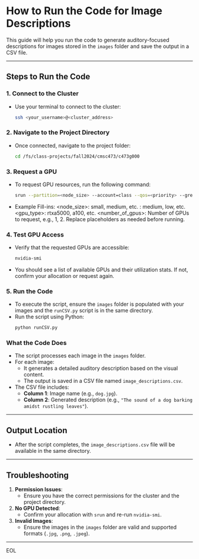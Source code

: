 # How to Run the Code for Image Descriptions

This guide will help you run the code to generate auditory-focused descriptions for images stored in the `images` folder and save the output in a CSV file.

---

## **Steps to Run the Code**

### 1. **Connect to the Cluster**
   - Use your terminal to connect to the cluster:
     ```bash
     ssh <your_username>@<cluster_address>
     ```

### 2. **Navigate to the Project Directory**
   - Once connected, navigate to the project folder:
     ```bash
     cd /fs/class-projects/fall2024/cmsc473/c473g000
     ```

### 3. **Request a GPU**
   - To request GPU resources, run the following command:
     ```bash
     srun --partition=<node_size> --account=class --qos=<priority> --gres=gpu:<gpu_type>:<number_of_gpus> --pty bash
     ```
   - Example Fill-ins:
      <node_size>: small, medium, etc.
      <priority>: medium, low, etc.
      <gpu_type>: rtxa5000, a100, etc.
      <number_of_gpus>: Number of GPUs to request, e.g., 1, 2.
      Replace placeholders as needed before running.

### 4. **Test GPU Access**
   - Verify that the requested GPUs are accessible:
     ```bash
     nvidia-smi
     ```

   - You should see a list of available GPUs and their utilization stats. If not, confirm your allocation or request again.

### 5. **Run the Code**
   - To execute the script, ensure the `images` folder is populated with your images and the `runCSV.py` script is in the same directory.
   - Run the script using Python:
     ```bash
     python runCSV.py
     ```

### **What the Code Does**
- The script processes each image in the `images` folder.
- For each image:
  - It generates a detailed auditory description based on the visual content.
  - The output is saved in a CSV file named `image_descriptions.csv`.
- The CSV file includes:
  - **Column 1**: Image name (e.g., `dog.jpg`).
  - **Column 2**: Generated description (e.g., `"The sound of a dog barking amidst rustling leaves"`).

---

## **Output Location**
- After the script completes, the `image_descriptions.csv` file will be available in the same directory.

---

## **Troubleshooting**
1. **Permission Issues**:
   - Ensure you have the correct permissions for the cluster and the project directory.
2. **No GPU Detected**:
   - Confirm your allocation with `srun` and re-run `nvidia-smi`.
3. **Invalid Images**:
   - Ensure the images in the `images` folder are valid and supported formats (`.jpg`, `.png`, `.jpeg`).

---
EOL
